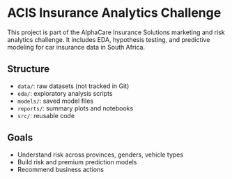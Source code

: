 # ACIS Insurance Analytics Challenge

This project is part of the AlphaCare Insurance Solutions marketing and risk analytics challenge. It includes EDA, hypothesis testing, and predictive modeling for car insurance data in South Africa.

## Structure
- `data/`: raw datasets (not tracked in Git)
- `eda/`: exploratory analysis scripts
- `models/`: saved model files
- `reports/`: summary plots and notebooks
- `src/`: reusable code

## Goals
- Understand risk across provinces, genders, vehicle types
- Build risk and premium prediction models
- Recommend business actions
